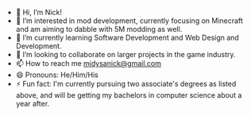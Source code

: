 - 👋 Hi, I’m Nick!
- 👀 I’m interested in mod development, currently focusing on Minecraft and am aiming to dabble with 5M modding as well.
- 🌱 I’m currently learning Software Development and Web Design and Development.
- 💞️ I’m looking to collaborate on larger projects in the game industry.
- 📫 How to reach me mjdysanick@gmail.com
- 😄 Pronouns: He/Him/His
- ⚡ Fun fact: I'm currently pursuing two associate's degrees as listed above, and will be getting my bachelors in computer science about a year after.

<!---
Dysanick/Dysanick is a ✨ special ✨ repository because its `README.md` (this file) appears on your GitHub profile.
You can click the Preview link to take a look at your changes.
--->
